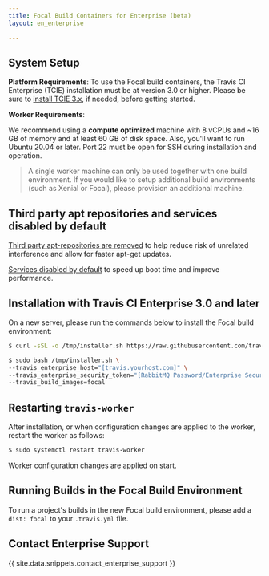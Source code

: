 ```yaml
---
title: Focal Build Containers for Enterprise (beta)
layout: en_enterprise

---
```


## System Setup

**Platform Requirements**: To use the Focal build containers, the Travis CI Enterprise (TCIE) installation must be at version 3.0 or higher.
Please be sure to [install TCIE 3.x](/user/enterprise/tcie-3.x-setting-up-travis-ci-enterprise/), if needed, before getting started.

**Worker Requirements**:

We recommend using a **compute optimized** machine with 8 vCPUs and ~16 GB of memory and at least 60 GB of disk space. Also, you'll want to run Ubuntu 20.04 or later. Port 22 must be open for SSH during installation and operation.

> A single worker machine can only be used together with one build environment. If you would like to setup additional build environments (such as Xenial or Focal), please provision an additional machine.

## Third party apt repositories and services disabled by default

[Third party apt-repositories are removed](https://docs.travis-ci.com/user/reference/focal/#third-party-apt-repositories-removed) to help reduce risk of unrelated interference and allow for faster apt-get updates.

[Services disabled by default](https://docs.travis-ci.com/user/reference/focal/#services-disabled-by-default) to speed up boot time and improve performance.

## Installation with Travis CI Enterprise 3.0 and later

On a new server, please run the commands below to install the Focal build environment:

```bash
$ curl -sSL -o /tmp/installer.sh https://raw.githubusercontent.com/travis-ci/travis-enterprise-worker-installers/master/installer.sh

$ sudo bash /tmp/installer.sh \
--travis_enterprise_host="[travis.yourhost.com]" \
--travis_enterprise_security_token="[RabbitMQ Password/Enterprise Security Token]" \
--travis_build_images=focal
```

## Restarting `travis-worker`

After installation, or when configuration changes are applied to the worker, restart the worker as follows:

```bash
$ sudo systemctl restart travis-worker
```

Worker configuration changes are applied on start.

## Running Builds in the Focal Build Environment

To run a project's builds in the new Focal build environment, please add a `dist: focal` to your `.travis.yml` file.

## Contact Enterprise Support

{{ site.data.snippets.contact_enterprise_support }}
